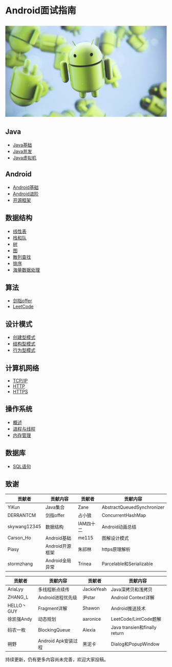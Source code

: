 # Android面试指南

## ![](doc/img/page_icon.jpg)

## Java

* [Java基础](doc/java/basis.md)
* [Java并发](doc/java/concurrence.md)
* [Java虚拟机](doc/java/virtual-machine.md)

## Android

* [Android基础](doc/android/basis.md)
* [Android进阶](doc/android/advance.md)
* [开源框架](doc/android/open-source-framework.md)

## 数据结构

* [线性表](doc/data-structure/linear-list.md)
* [栈和队](doc/data-structure/stack-queue.md)
* [树](doc/data-structure/tree.md)
* [图](doc/data-structure/graph.md)
* [散列查找](doc/data-structure/hash.md)
* [排序](doc/data-structure/sort.md)
* [海量数据处理](doc/data-structure/mass_data_processing.md)

## 算法

* [剑指offer](doc/algorithm/For-offer.md)
* [LeetCode](doc/algorithm/leetcode.md)

## 设计模式

* [创建型模式](doc/design-mode/Builder-Pattern.md)
* [结构型模式](doc/design-mode/Structural-Patterns.md)
* [行为型模式](doc/design-mode/Behavioral-Pattern.md)

## 计算机网络

* [TCP/IP](doc/computer-networks/tcpip.md)
* [HTTP](doc/computer-networks/http.md)
* [HTTPS](doc/computer-networks/https.md)

## 操作系统

- [概述](doc/operating-system/summarize.md)
- [进程与线程](doc/operating-system/process-thread.md)
- [内存管理](doc/operating-system/memory-management.md)

## 数据库

- [SQL语句](doc/sql/SQL.md)

## 致谢

| 贡献者          | 贡献内容        | 贡献者    | 贡献内容                       |
| ------------ | ----------- | ------ | -------------------------- |
| YiKun        | Java集合      | Zane   | AbstractQueuedSynchronizer |
| DERRANTCM    | 剑指offer     | 占小狼    | ConcurrentHashMap          |
| skywang12345 | 数据结构        | IAM四十二 | Android动画总结                |
| Carson_Ho    | Android基础   | me115  | 图解设计模式                     |
| Piasy        | Android开源框架 | 朱祁林    | https原理解析                  |
| stormzhang   | Android全局异常 | Trinea | Parcelable和Serializable    |

| 贡献者       | 贡献内容            | 贡献者        | 贡献内容                         |
| --------- | --------------- | ---------- | ---------------------------- |
| AriaLyy   | 多线程断点续传         | JackieYeah | Java深拷贝和浅拷贝                  |
| ZHANG_L   | Android进程优先级    | 尹star      | Android Context详解            |
| HELLO丶GUY | Fragment详解      | Shawon     | Android推送技术                  |
| 徐凯强Andy   | 动态规划            | aaronice   | LeetCode/LintCode题解          |
| 码农一枚      | BlockingQueue   | Alexia     | Java transien和finally return |
| 朔野        | Android Apk安装过程 | 黑泥卡        | Dialog和PopupWindow           |

持续更新，仍有更多内容尚未完善，欢迎大家投稿。